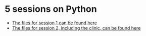 # 5 sessions on Python

* [The files for session 1 can be found here](https://github.com/paulbradshaw/python5sessions/tree/main/session1)
* [The files for session 2, including the clinic, can be found here](https://github.com/paulbradshaw/python5sessions/tree/main/SESSION2)
